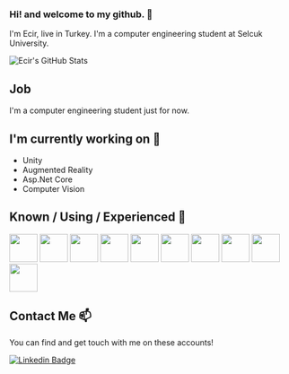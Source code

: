### Hi! and welcome to my github. 👋


I'm Ecir, live in Turkey. I'm a computer engineering student at Selcuk University. 

![Ecir's GitHub Stats](https://github-readme-stats.vercel.app/api?username=ecirsulga&show_icons=true)

## Job

I'm a computer engineering student just for now. 

## I'm currently working on 🔭

- Unity
- Augmented Reality
- Asp.Net Core
- Computer Vision


## Known / Using / Experienced 🧠

<code><a href="#" target="_blank"><img height="50" src="https://seeklogo.com/images/T/T-SQL-logo-BF9E675F45-seeklogo.com.gif"></a></code>
<code><a href="#" target="_blank"><img height="50" src="https://seeklogo.com/images/M/microsoft-sql-server-logo-96AF49E2B3-seeklogo.com.png"></a></code>
<code><a href="https://www.opencv.org/" target="_blank"><img height="50" src="https://www.vectorlogo.zone/logos/opencv/opencv-ar21.svg"></a></code>
<code><a href="https://www.python.org/" target="_blank"><img height="50" src="https://www.vectorlogo.zone/logos/python/python-ar21.svg"></a></code>
<code><a href="https://www.python.org/" target="_blank"><img height="50" src="https://www.vectorlogo.zone/logos/numpy/numpy-ar21.svg"></a></code>
<code><a href="https://www.javascript.info/" target="_blank"><img height="50" src="https://www.vectorlogo.zone/logos/javascript/javascript-ar21.svg"></a></code>
<code><a href="https://www.vuejs.org/" target="_blank"><img height="50" src="https://seeklogo.com/images/V/vuejs-logo-17D586B587-seeklogo.com.png"></a></code>
<code><a href="https://www.microsoft.com/" target="_blank"><img height="50" src="https://www.vectorlogo.zone/logos/dotnet/dotnet-ar21.svg"></a></code>
<code><a href="https://www.jetbrains.com/" target="_blank"><img height="50" src="https://www.vectorlogo.zone/logos/jetbrains/jetbrains-ar21.svg"></a></code>
<code><a href="https://code.visualstudio.com" target="_blank"><img height="50" src="https://www.vectorlogo.zone/logos/visualstudio_code/visualstudio_code-ar21.svg"></a></code>



## Contact Me 📫

You can find and get touch with me on these accounts!

[![Linkedin Badge](https://img.shields.io/badge/ecirsulga-follow%20on%20linkedin-blue?style=for-the-badge&logo=linkedin)](https://www.linkedin.com/in/ecir-sulga-87a060178/)
